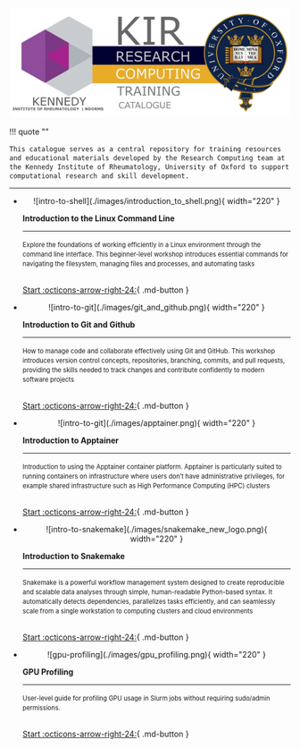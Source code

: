 <h1></h1>

<p align="center">
 <img src="./images/third_training_logo.png" alt="drawing" width="500"/>
 </p> 

!!! quote ""

    This catalogue serves as a central repository for training resources and educational materials developed by the Research Computing team at the Kennedy Institute of Rheumatology, University of Oxford to support computational research and skill development.


<!--- check -->

---


<div class="grid cards" markdown>

-   <a href="https://kir-rescomp.github.io/training-intro-to-linux-cli/" style="text-decoration: none; color: inherit; display: block;">
    <center>![intro-to-shell](./images/introduction_to_shell.png){ width="220" }</center>
    
    __Introduction to the Linux Command Line__
    
    ---
    <span style="font-size: 0.7rem;"> 
    Explore the foundations of working efficiently in a Linux environment through the command line interface. This beginner-level workshop introduces essential commands for navigating the filesystem, managing files and processes, and automating tasks
    </span></a><br>

    [Start :octicons-arrow-right-24:](https://kir-rescomp.github.io/training-intro-to-linux-cli/){ .md-button }
    
-   <a href="https://kir-rescomp.github.io/training-intro-to-git-github/" style="text-decoration: none; color: inherit; display: block;">
    <center>![intro-to-git](./images/git_and_github.png){ width="220" }</center>
    
    __Introduction to Git and Github__
    
    ---
    <span style="font-size: 0.7rem;"> 
    How to manage code and collaborate effectively using Git and GitHub. This workshop introduces version control concepts, repositories, branching, commits, and pull requests, providing the skills needed to track changes and contribute confidently to modern software projects
    </span></a><br>

    [Start :octicons-arrow-right-24:](https://kir-rescomp.github.io/training-intro-to-git-github/){ .md-button }

-   <a href="https://kir-rescomp.github.io/training-intro-to-apptainer/" style="text-decoration: none; color: inherit; display: block;">
    <center>![intro-to-git](./images/apptainer.png){ width="220" }</center>
    
    __Introduction to Apptainer__
    
    ---
    <span style="font-size: 0.7rem;"> 
    Introduction to using the Apptainer container platform. Apptainer is particularly suited to running containers on infrastructure where users don’t have administrative privileges, for example shared infrastructure such as High Performance Computing (HPC) clusters
    </span></a><br>

    [Start :octicons-arrow-right-24:](https://kir-rescomp.github.io/training-intro-to-apptainer/){ .md-button }
    
-   <a href="https://kir-rescomp.github.io/training-intro-to-snakemake" style="text-decoration: none; color: inherit; display: block;">
    <center>![intro-to-snakemake](./images/snakemake_new_logo.png){ width="220" }</center>
    
    
    __Introduction to Snakemake__
    
    ---
    <span style="font-size: 0.7rem;">
    Snakemake is a powerful workflow management system designed to create reproducible and scalable data analyses through simple, human-readable Python-based syntax. It automatically detects dependencies, parallelizes tasks efficiently, and can seamlessly scale from a single workstation to computing clusters and cloud environments
    </span></a><br>
    
    [Start :octicons-arrow-right-24:](https://kir-rescomp.github.io/training-intro-to-snakemake/){ .md-button }

-   <a href="https://kir-rescomp.github.io/training-gpu-profiling/" style="text-decoration: none; color: inherit; display: block;">
    <center>![gpu-profiling](./images/gpu_profiling.png){ width="220" }</center>
    
    
    __GPU Profiling__
    
    ---
    <span style="font-size: 0.7rem;">
    User-level guide for profiling GPU usage in Slurm jobs without requiring sudo/admin permissions.
    </span></a><br>
    
    [Start :octicons-arrow-right-24:](https://kir-rescomp.github.io/training-gpu-profiling/){ .md-button }


</div>
